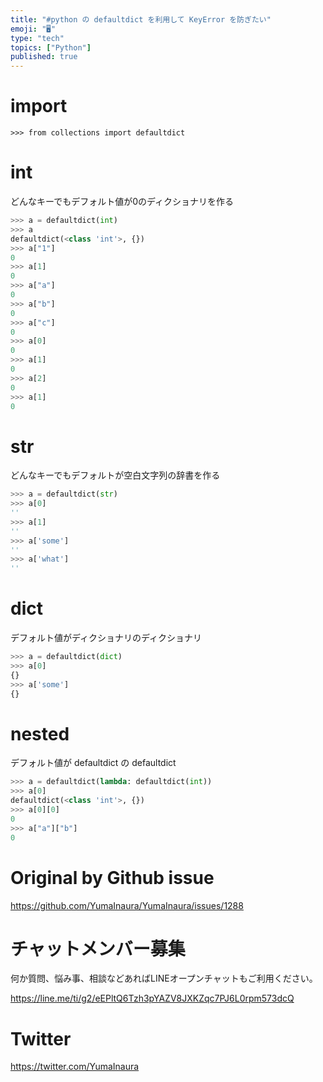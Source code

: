 ```yaml
---
title: "#python の defaultdict を利用して KeyError を防ぎたい"
emoji: "🖥"
type: "tech"
topics: ["Python"]
published: true
---
```


# import

```
>>> from collections import defaultdict
```

# int

どんなキーでもデフォルト値が0のディクショナリを作る

```py
>>> a = defaultdict(int)
>>> a
defaultdict(<class 'int'>, {})
>>> a["1"]
0
>>> a[1]
0
>>> a["a"]
0
>>> a["b"]
0
>>> a["c"]
0
>>> a[0]
0
>>> a[1]
0
>>> a[2]
0
>>> a[1]
0
```

# str

どんなキーでもデフォルトが空白文字列の辞書を作る

```py
>>> a = defaultdict(str)
>>> a[0]
''
>>> a[1]
''
>>> a['some']
''
>>> a['what']
''
```

# dict

デフォルト値がディクショナリのディクショナリ

```py
>>> a = defaultdict(dict)
>>> a[0]
{}
>>> a['some']
{}
```

# nested

デフォルト値が defaultdict の defaultdict

```py
>>> a = defaultdict(lambda: defaultdict(int))
>>> a[0]
defaultdict(<class 'int'>, {})
>>> a[0][0]
0
>>> a["a"]["b"]
0
```

# Original by Github issue

https://github.com/YumaInaura/YumaInaura/issues/1288








<!-- Update From Qiita API -->

# チャットメンバー募集


何か質問、悩み事、相談などあればLINEオープンチャットもご利用ください。

https://line.me/ti/g2/eEPltQ6Tzh3pYAZV8JXKZqc7PJ6L0rpm573dcQ





# Twitter


https://twitter.com/YumaInaura


<!-- Update From Qiita API -->


